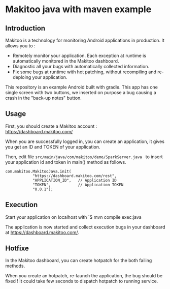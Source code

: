 # Makitoo java with maven example

## Introduction
Makitoo is a technology for monitoring Android applications in production. It allows you to :
- Remotely monitor your application. Each exception at runtime is automatically monitored in the Makitoo dashboard.
- Diagnostic all your bugs with automatically collected information.
- Fix some bugs at runtime with hot patching, without recompiling and re-deploing your application.

This repository is an example Android built with gradle. This app has one single screen with two buttons, we inserted on purpose a bug causing a crash in the "back-up notes" button.

## Usage

First, you should create a Makitoo account : <https://dashboard.makitoo.com/>

When you are successfully logged in, you can create an application, it gives you get an ID and TOKEN of your application.

Then, edit file `src/main/java/com/makitoo/demo/SparkServer.java ` to insert your application id and token in main() method as follows.

    com.makitoo.MakitooJava.init(
                "https://dashboard.makitoo.com/rest",
                "APPLICATION_ID",   // Application ID
                "TOKEN",            // Application TOKEN
                "0.0.1");

## Execution

Start your application on localhost with
`$ mvn compile exec:java

The application is now started and collect execution bugs in your dashboard at <https://dashboard.makitoo.com/>.

## Hotfixe

In the Makitoo dashboard, you can create hotpatch for the both failing methods.

When you create an hotpatch, re-launch the application, the bug should be fixed !
It could take few seconds to dispatch hotpatch to running service.
